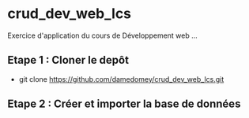 # crud_dev_web_lcs

Exercice d'application du cours de Développement web
...

## Etape 1 : Cloner le depôt
- git clone https://github.com/damedomey/crud_dev_web_lcs.git

## Etape 2 : Créer et importer la base de données
